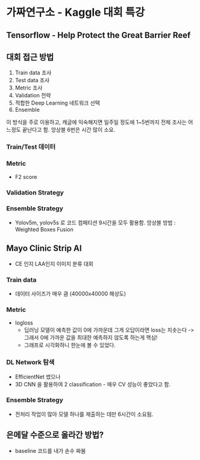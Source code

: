 # 가짜연구소 - Kaggle 대회 특강
## Tensorflow - Help Protect the Great Barrier Reef
## 대회 접근 방법
1. Train data 조사
2. Test data 조사
3. Metric 조사
4. Validation 전략
5. 적합한 Deep Learning 네트워크 선택
6. Ensemble

이 방식을 주로 이용하고, 캐글에 익숙해지면 일주일 정도에 1~5번까지 전체 조사는 어느정도 끝난다고 함. 앙상블 6번은 시간 많이 소요.

### Train/Test 데이터

### Metric
- F2 score


### Validation Strategy

### Ensemble Strategy
- Yolov5m, yolov5s 로 코드 컴페티션 9시간을 모두 활용함.
앙상블 방법 : Weighted Boxes Fusion


## Mayo Clinic Strip AI
- CE 인지 LAA인지 이미지 분류 대회
### Train data
- 데이터 사이즈가 매우 큼 (40000x40000 해상도)

### Metric
- logloss
    - 딥러닝 모델이 예측한 값이 0에 가까운데 그게 오답이라면 loss는 치솟는다 -> 그래서 0에 가까운 값을 최대한 예측하지 않도록 하는게 핵심!
    - 그래프로 시각화하니 한눈에 볼 수 있었다.

### DL Network 탐색
- EfficientNet 썼으나 
- 3D CNN 을 활용하여 2 classification - 매우 CV 성능이 좋았다고 함.

### Ensemble Strategy
- 전처리 작업이 많아 모델 하나를 제출하는 데만 6시간이 소요됨. 


## 은메달 수준으로 올라간 방법?
- baseline 코드를 내가 손수 짜봄

